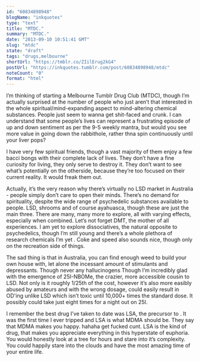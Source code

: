 ```yaml
---
id: "60834898948"
blogName: "inkquotes"
type: "text"
title: "MTDC."
summary: "MTDC."
date: "2013-09-10 10:51:41 GMT"
slug: "mtdc"
state: "draft"
tags: "drugs,melbourne"
shortUrl: "https://tmblr.co/ZIilErug2kG4"
postUrl: "https://inkquotes.tumblr.com/post/60834898948/mtdc"
noteCount: "0"
format: "html"
---
```


I’m thinking of starting a Melbourne Tumblr Drug Club (MTDC), though I’m actually surprised at the number of people who just aren’t that interested in the whole spiritual/mind-expanding aspect to mind-altering chemical substances. People just seem to wanna get shit-faced and crunk. I can understand that some people’s lives can represent a frustrating episode of up and down sentiment as per the 9-5 weekly mantra, but would you see more value in going down the rabbithole, rather thna spin continuously until your liver pops?

I have very few spiritual friends, though a vast majority of them enjoy a few bacci bongs with their complete lack of lives. They don’t have a fine curiosity for living, they only serve to destroy it. They don’t want to see what’s potentially on the otherside, because they’re too focused on their current reality. It would freak them out. 

Actually, it’s the very reason why there’s virtually no LSD market in Australia - people simply don’t care to open their minds. There’s no demand for spirituality, despite the wide range of psychedelic substances available to people. LSD, shrooms and of course ayahuasca, though these are just the main three. There are many, many more to explore, all with varying effects, especially when combined. Let’s not forget DMT, the mother of all experiences. I am yet to explore dissociatives, the natural opposite to psychedelics, though I’m still young and there’s a whole plethora of research chemicals I’m yet . Coke and speed also sounds nice, though only on the recreation side of things. 

The sad thing is that in Australia, you can find enough weed to build your own house with, let alone the incessant amount of stimulants and depressants. Though never any hallucinogens Though I’m incredibly glad with the emergence of 25I-NBOMe, the crazier, more accessible cousin to LSD. Not only is it roughly 1/25th of the cost, however it’s also more easibly abused by amateurs and with the wrong dosage, could easily result in OD'ing unlike LSD which isn’t toxic until 10,000+ times the standard dose. It possibly could take just eight times for a night out on 25I. 

I remember the best drug I’ve taken to date was LSA, the precursor to . It was the first time I ever tripped and LSA is what MDMA should be. They say that MDMA makes you happy. hahaha get fucked cunt. LSA is the kind of drug, that makes you appreciate everything in this hyperstate of euphoria. You would honestly look at a tree for hours and stare into it’s complexity. You could happily stare into the clouds and have the most amazing time of your entire life.